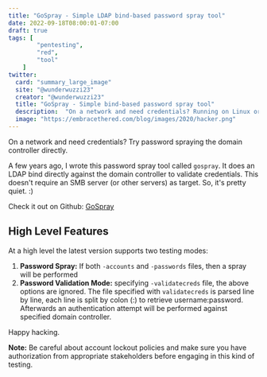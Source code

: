 ```yaml
---
title: "GoSpray - Simple LDAP bind-based password spray tool"
date: 2022-09-18T08:00:01-07:00
draft: true
tags: [
        "pentesting",
        "red",
        "tool"
    ]
twitter:
  card: "summary_large_image"
  site: "@wunderwuzzi23"
  creator: "@wunderwuzzi23"
  title: "GoSpray - Simple bind-based password spray tool"
  description:  "On a network and need credentials? Running on Linux or macOS? Try password spraying the domain controller directly."
  image: "https://embracethered.com/blog/images/2020/hacker.png"
---
```


On a network and need credentials?  Try password spraying the domain controller directly. 

A few years ago, I wrote this password spray tool called `gospray`. It does an LDAP bind directly against the domain controller to validate credentials. This doesn't require an SMB server (or other servers) as target. So, it's pretty quiet. :) 

Check it out on Github: [GoSpray](https://github.com/wunderwuzzi23/GoSpray)

## High Level Features

At a high level the latest version supports two testing modes:

1. **Password Spray:** If both `-accounts` and `-passwords` files, then a spray will be performed
2. **Password Validation Mode:** specifying `-validatecreds` file, the above options are ignored. The file specified with `validatecreds` is parsed line by line, each line is split by colon (:) to retrieve username:password. Afterwards an authentication attempt will be performed against specified domain controller.

Happy hacking.

**Note:** Be careful about account lockout policies and make sure you have authorization from appropriate stakeholders before engaging in this kind of testing.
